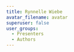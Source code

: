 ```yaml
---
title: Rynnelle Wiebe
avatar_filename: avatar
superuser: false
user_groups:
  - Presenters
  - Authors
---
```

